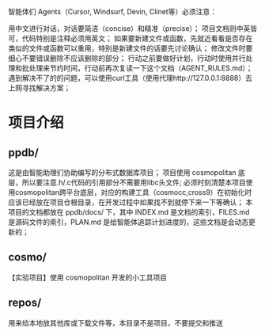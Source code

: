 智能体们 Agents（Cursor, Windsurf, Devin, Clinet等）必须注意：

用中文进行对话，对话要简洁（concise）和精准（precise）；
项目文档则中英皆可，代码特别是注释必须用英文；
如果要新建文件或函数，先就近看看是否存在类似的文件或函数可以重用，特别是新建文件的话要先讨论确认；
修改文件时要细心不要错误删除不应该删除的部分；
行动之前要做好计划，行动时使用并行处理和批处理来节约时间，行动前再次复读一下这个文档（AGENT_RULES.md）；
遇到解决不了的的问题，可以使用curl工具（使用代理http://127.0.0.1:8888）去上网寻找解决方案；


# 项目介绍

## ppdb/

这是由智能助理们协助编写的分布式数据库项目；
项目使用 cosmopolitan 底层，所以要注意.h/.c代码的引用部分不需要用libc头文件;
必须时刻清楚本项目使用cosmopolitan跨平台底层，对应的构建工具（cosmocc,cross9）在初始化时应该已经放在项目仓根目录，在开发过程中如果找不到就停下来一下等确认；
本项目的文档都放在 ppdb/docs/ 下，其中 INDEX.md 是文档的索引，FILES.md 是源码文件的索引，PLAN.md 是给智能体追踪计划进度的，这些文档是会动态更新的；

## cosmo/

【实验项目】使用 cosmopolitan 开发的小工具项目

## repos/

用来给本地放其他库或下载文件等，本目录不是项目，不要提交和推送

